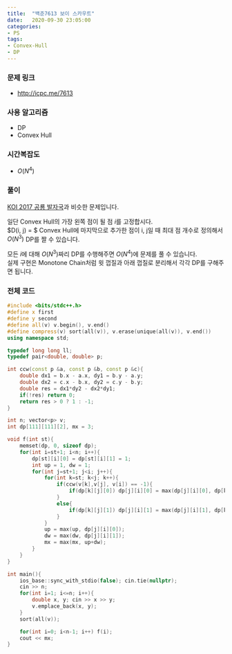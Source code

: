 ```yaml
---
title:  "백준7613 보이 스카우트"
date:   2020-09-30 23:05:00
categories:
- PS
tags:
- Convex-Hull
- DP
---
```


### 문제 링크
* http://icpc.me/7613

### 사용 알고리즘
* DP
* Convex Hull

### 시간복잡도
* $O(N^4)$

### 풀이
[KOI 2017 공룡 발자국](https://www.acmicpc.net/problem/15974)과 비슷한 문제입니다.

일단 Convex Hull의 가장 왼쪽 점이 될 점 $i$를 고정합시다.<br>
$D(i, j) = $ Convex Hull에 마지막으로 추가한 점이 i, j일 때 최대 점 개수로 정의해서 $O(N^3)$ DP를 짤 수 있습니다.

모든 $i$에 대해 $O(N^3)$짜리 DP를 수행해주면 $O(N^4)$에 문제를 풀 수 있습니다.<br>
실제 구현은 Monotone Chain처럼 윗 껍질과 아래 껍질로 분리해서 각각 DP를 구해주면 됩니다.

### 전체 코드
```cpp
#include <bits/stdc++.h>
#define x first
#define y second
#define all(v) v.begin(), v.end()
#define compress(v) sort(all(v)), v.erase(unique(all(v)), v.end())
using namespace std;

typedef long long ll;
typedef pair<double, double> p;

int ccw(const p &a, const p &b, const p &c){
    double dx1 = b.x - a.x, dy1 = b.y - a.y;
    double dx2 = c.x - b.x, dy2 = c.y - b.y;
    double res = dx1*dy2 - dx2*dy1;
    if(!res) return 0;
    return res > 0 ? 1 : -1;
}

int n; vector<p> v;
int dp[111][111][2], mx = 3;

void f(int st){
    memset(dp, 0, sizeof dp);
    for(int i=st+1; i<n; i++){
        dp[st][i][0] = dp[st][i][1] = 1;
        int up = 1, dw = 1;
        for(int j=st+1; j<i; j++){
            for(int k=st; k<j; k++){
                if(ccw(v[k],v[j], v[i]) == -1){
                    if(dp[k][j][0]) dp[j][i][0] = max(dp[j][i][0], dp[k][j][0]+1);
                }
                else{
                    if(dp[k][j][1]) dp[j][i][1] = max(dp[j][i][1], dp[k][j][1]+1);
                }
            }
            up = max(up, dp[j][i][0]);
            dw = max(dw, dp[j][i][1]);
            mx = max(mx, up+dw);
        }
    }
}

int main(){
    ios_base::sync_with_stdio(false); cin.tie(nullptr);
    cin >> n;
    for(int i=1; i<=n; i++){
        double x, y; cin >> x >> y;
        v.emplace_back(x, y);
    }
    sort(all(v));

    for(int i=0; i<n-1; i++) f(i);
    cout << mx;
}
```
